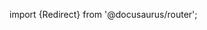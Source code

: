 import {Redirect} from '@docusaurus/router';

<Redirect to="/2.0/docs/overview/concepts/infrastructure-live/" />